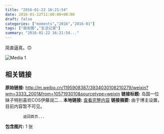 ```yaml
---
title: "2016-01-22 16:21:54"
date: 2016-01-22T11:00:00+08:00
draft: false
categories: ["moments","2016","2016-01"]
tags: ["朋友圈","生活记录"]
summary: "2016-01-22 16:21:54..."
---
```


简直逼真。🙃

![Media 1](/Moments/photos/2016-01-22/201601221621540.jpg)

## 相关链接

**原始链接:** http://m.weibo.cn/1195908387/3934030108210279/weixin?wm=3333_2001&from=1057193010&sourcetype=weixin
**链接标题:** 岛国一位妹子特别喜欢COS伊藤润二...
**本地链接:** [查看完整内容](/link_content/2016/01/2016-01-22-1/link_content/)
**链接摘要:** 由于博主设置，目前内容暂不可见。
    
            返回首页...
**包含图片:** 1 张

